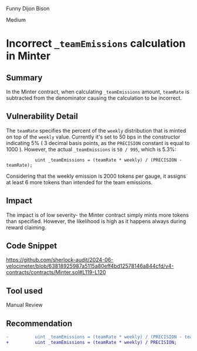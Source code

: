Funny Dijon Bison

Medium

# Incorrect `_teamEmissions` calculation in Minter

## Summary
In the Minter contract, when calculating `_teamEmissions` amount, `teamRate` is subtracted from the denominator causing the calculation to be incorrect.
## Vulnerability Detail
The `teamRate` specifies the percent of the `weekly` distribution that is minted on top of the `weekly` value. Currently it's set to 50 bps in the constructor indicating 5% ( 3 decimal basis points, as the `PRECISION` constant is equal to 1000 ). However, the actual `_teamEmissions` is `50 / 995`, which is 5.3%:
```solidity
           uint _teamEmissions = (teamRate * weekly) / (PRECISION - teamRate);
```
Considering that the weekly emission is 2000 tokens per gauge, it assigns at least 6 more tokens than intended for the team emissions. 
## Impact
The impact is of low severity- the Minter contract simply mints more tokens than specified. However, the likelihood is high as it happens always during reward claiming. 
## Code Snippet
https://github.com/sherlock-audit/2024-06-velocimeter/blob/63818925987a5115a80eff4bd12578146a844cfd/v4-contracts/contracts/Minter.sol#L119-L120
## Tool used
Manual Review
## Recommendation
```diff
-          uint _teamEmissions = (teamRate * weekly) / (PRECISION - teamRate);
+          uint _teamEmissions = (teamRate * weekly) / PRECISION;
```
